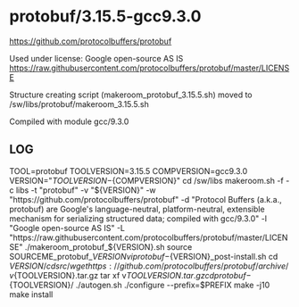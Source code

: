 protobuf/3.15.5-gcc9.3.0
========================

<https://github.com/protocolbuffers/protobuf>

Used under license:
Google open-source AS IS
<https://raw.githubusercontent.com/protocolbuffers/protobuf/master/LICENSE>

Structure creating script (makeroom_protobuf_3.15.5.sh) moved to /sw/libs/protobuf/makeroom_3.15.5.sh

Compiled with module gcc/9.3.0

LOG
---

TOOL=protobuf
TOOLVERSION=3.15.5
COMPVERSION=gcc9.3.0
VERSION="${TOOLVERSION}-${COMPVERSION}"
cd /sw/libs
makeroom.sh -f -c libs -t "protobuf" -v "${VERSION}" -w "https://github.com/protocolbuffers/protobuf" -d "Protocol Buffers (a.k.a., protobuf) are Google's language-neutral, platform-neutral, extensible mechanism for serializing structured data; compiled with gcc/9.3.0" -l "Google open-source AS IS" -L "https://raw.githubusercontent.com/protocolbuffers/protobuf/master/LICENSE"
./makeroom_protobuf_${VERSION}.sh 
source SOURCEME_protobuf_${VERSION} 
vi protobuf-${VERSION}_post-install.sh
cd ${VERSION}/
cd src/
wget https://github.com/protocolbuffers/protobuf/archive/v${TOOLVERSION}.tar.gz
tar xf v${TOOLVERSION}.tar.gz 
cd protobuf-${TOOLVERSION}/
./autogen.sh
./configure --prefix=$PREFIX
make -j10
make install


